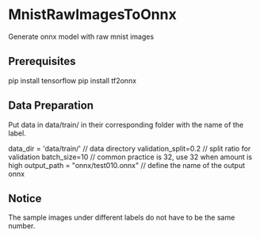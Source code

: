 # MnistRawImagesToOnnx
Generate onnx model with raw mnist images

## Prerequisites
pip install tensorflow
pip install tf2onnx

## Data Preparation
Put data in data/train/ in their corresponding folder with the name of the label. 

data_dir = 'data/train/' // data directory
validation_split=0.2 // split ratio for validation
batch_size=10  // common practice is 32, use 32 when amount is high
output_path = "onnx/test010.onnx"  // define the name of the output onnx

## Notice
The sample images under different labels do not have to be the same number.